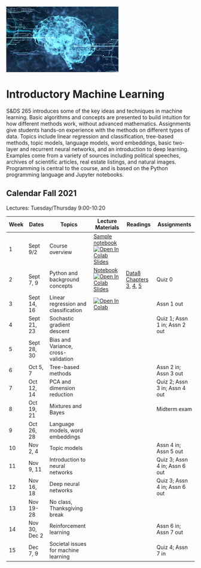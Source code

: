 <link rel="stylesheet" href="theme/css/main.css" />
<link rel="shortcut icon" type="image/x-icon" href="favicon.ico">

![neuro-datascience](./data-neuroscience.jpg)


Introductory Machine Learning
====

S&DS 265 introduces some of the key ideas and techniques in machine learning. Basic algorithms and concepts are presented to build intuition for how different methods work, without advanced mathematics. Assignments give students hands-on experience with the methods on different types of data. Topics include linear regression and classification, tree-based methods, topic models, language models, word embeddings, basic two-layer and recurrent neural networks, and an introduction to deep learning. Examples come from a variety of sources including political speeches, archives of scientific articles, real estate listings, and natural images. Programming is central to the course, and is based on the Python programming language and Jupyter notebooks.

Calendar Fall 2021
---
Lectures: Tuesday/Thursday 9:00-10:20



 Week | Dates |  Topics | Lecture Materials | Readings | Assignments
----------- | ----------- | ------------- | ------------ | ------------- | -----------
1 | Sept 9/2 |     Course overview | [Sample notebook](https://github.com/YData123/sds123-sp21/raw/main/demos/lec01.zip) [![Open In Colab](https://colab.research.google.com/assets/colab-badge.svg)](https://colab.research.google.com/github/YData123/sds123-sp21/blob/master/demos/lec01/lec01.ipynb) <br> [Slides](https://github.com/YData123/sds123-sp21/raw/main/lectures/ydata_lecture_01.pdf) |
2 | Sept 7, 9 |    Python and background concepts | [Notebook](https://github.com/YData123/sds123-sp21/raw/main/demos/lec01.zip) [![Open In Colab](https://colab.research.google.com/assets/colab-badge.svg)](https://colab.research.google.com/github/YData123/sds123-sp21/blob/master/demos/lec01/lec01.ipynb) [Slides](https://github.com/YData123/sds123-sp21/raw/main/lectures/ydata_lecture_01.pdf) | [Data8 Chapters 3](https://www.inferentialthinking.com/chapters/03/programming-in-python.html), [4](https://www.inferentialthinking.com/chapters/04/Data_Types.html), [5](https://www.inferentialthinking.com/chapters/05/Sequences.html) | Quiz 0
3 | Sept 14, 16 | Linear regression and classification | [![Open In Colab](https://colab.research.google.com/assets/colab-badge.svg)](https://colab.research.google.com/github/YData123/sds123-sp21/blob/master/demos/classification/classification-examples.ipynb) |  | Assn 1 out
4 | Sept 21, 23 | Sochastic gradient descent | |  | Quiz 1; Assn 1 in; Assn 2 out
5 | Sept 28, 30 | Bias and Variance, cross-validation | |  |
6 | Oct 5, 7 | Tree-based methods | |  | Assn 2 in; Assn 3 out
7 | Oct 12, 14 | PCA and dimension reduction | |  | Quiz 2; Assn 3 in; Assn 4 out
8 | Oct 19, 21 | Mixtures and Bayes | |  | Midterm exam
9 | Oct 26, 28 | Language models, word embeddings | |  |
10 | Nov 2, 4 | Topic models | |  |  Assn 4 in; Assn 5 out
11 | Nov 9, 11 | Introduction to neural networks | |  |  Quiz 3; Assn 4 in; Assn 6 out
12 | Nov 16, 18 | Deep neural networks | |  |  Quiz 3; Assn 4 in; Assn 6 out
13 | Nov 19-28 | No class, Thanksgiving break | |  |  
14 | Nov 30, Dec 2 | Reinforcement learning | |  |  Assn 6 in; Assn 7 out
15 | Dec 7, 9 | Societal issues for machine learning | |  |  Quiz 4; Assn 7 in
